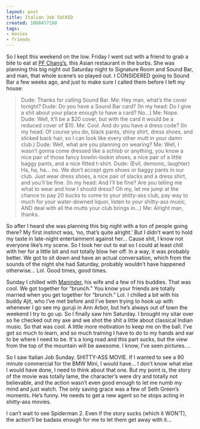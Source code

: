```yaml
---
layout: post
title: Italian Job SUCKED
created: 1088457180
tags:
- movies
- friends
---
```

So I kept this weekend on the low. Friday I went out with a friend to grab a bite to eat at [PF Chang’s](http://www.pfchangs.com/), this Asian restaurant in the burbs. She was planning this big night out Saturday night to Signature Room and Sound Bar, and man, that whole scene’s so played out. I CONSIDERED going to Sound Bar a few weeks ago, and just to make sure I called them before I left my house:

> 
> Dude: Thanks for calling Sound Bar.
> Me: Hey man, what’s the cover tonight?
> Dude: Do you have a Sound Bar card?
> (In my head: Do I give a shit about your place enough to have a card? No...)
> Me: Nope.
> Dude: Well, it’ll be a $20 cover, but with the card it would be a reduced cover of $10.
> Me: Cool. And do you have a dress code?
> (In my head: Of course you do, black pants, shiny shirt, dress shoes, and slicked back hair, so I can look like every other mutt in your damn club.)
> Dude: Well, what are you planning on wearing?
> Me: Well, I wasn’t gonna come dressed like a schlob or anything, you know a nice pair of those fancy bowlin-lookin shoes, a nice pair of a little baggy pants, and a nice fitted t-shirt.
> Dude: (Evil, demonic, laughter) Ha, ha, ha... no. We don’t accept gym shoes or baggy pants in our club. Just wear dress shoes, a nice pair of slacks and a dress shirt, and you’ll be fine.
> (In my head: And I’ll be fine? Are you telling me what to wear and how I should dress? Oh my, let me jump at the chance to pay 20 bucks to come to your shitty-ass club, pay way to much for your water-downed liquor, listen to your shitty-ass music, AND deal with all the mutts your club brings in...)
> Me: Alright man, thanks.
> 

So after I heard she was planning this big night with a ton of people going there? My first instinct was, ‘no, that’s quite alright.’ But I didn’t want to hold my taste in late-night entertainment against her... Cause shit, I know not everyone like’s my scene. So I took her out to eat so I could at least chill with her for a little bit and not totally blow her off. In a way, it was probably better. We got to sit down and have an actual conversation, which from the sounds of the night she had Saturday, probably wouldn’t have happened otherwise... Lol. Good times, good times.

Sunday I chilled with [Maninder](http://www.tablasoul.com/), his wife and a few of his buddies. That was cool. We got together for “brunch.” You know your friends are totally married when you get together for “brunch.” Lol. I chilled a bit with his buddy Ajit, who I’ve met before and I’ve been trying to hook up with whenever I go see my guruji in Ann Arbor, but he’s always out of town the weekend I try to go up. So I finally saw him Saturday. I brought my sitar over so he checked out my axe and we shot the shit a little about classical Indian music. So that was cool. A little more motivation to keep me on the ball. I’ve got so much to learn, and so much training I have to do to my hands and ear to be where I need to be. It's a long road and this part sucks, but the view from the top of the mountain will be awesome. I know, I’ve seen pictures....

So I saw Italian Job Sunday. SHITTY-ASS MOVIE. If I wanted to see a 90 minute commercial for the BMW Mini, I would have... I don’t know what else I would have done, I need to think about that one. But my point is, the story of the movie was totally lame, the character’s were dry and totally not believable, and the action wasn’t even good enough to let me numb my mind and just watch. The only saving grace was a few of Seth Green’s moments. He’s funny. He needs to get a new agent so he stops acting in shitty-ass movies.

I can’t wait to see Spiderman 2. Even if the story sucks (which it WON’T), the action’ll be badass enough for me to let them get away with it...
